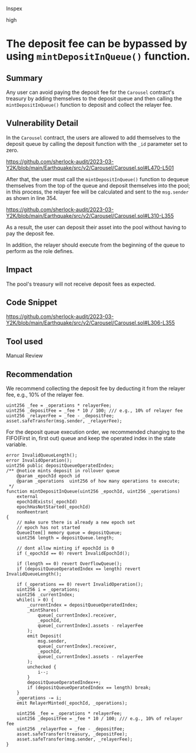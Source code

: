 Inspex

high

# The deposit fee can be bypassed by using `mintDepositInQueue()` function.

## Summary
Any user can avoid paying the deposit fee for the `Carousel` contract's treasury by adding themselves to the deposit queue and then calling the `mintDepositInQueue()` function to deposit and collect the relayer fee.

## Vulnerability Detail
In the `Carousel` contract, the users are allowed to add themselves to the deposit queue by calling the deposit function with the `_id` parameter set to zero.

https://github.com/sherlock-audit/2023-03-Y2K/blob/main/Earthquake/src/v2/Carousel/Carousel.sol#L470-L501

After that, the user must call the `mintDepositInQueue()` function to dequeue themselves from the top of the queue and deposit themselves into the pool; in this process, the relayer fee will be calculated and sent to the `msg.sender` as shown in line 354.

https://github.com/sherlock-audit/2023-03-Y2K/blob/main/Earthquake/src/v2/Carousel/Carousel.sol#L310-L355

As a result, the user can deposit their asset into the pool without having to pay the deposit fee.

In addition, the relayer should execute from the beginning of the queue to perform as the role defines.

## Impact
The pool's treasury will not receive deposit fees as expected.

## Code Snippet
https://github.com/sherlock-audit/2023-03-Y2K/blob/main/Earthquake/src/v2/Carousel/Carousel.sol#L306-L355

## Tool used
Manual Review

## Recommendation
We recommend collecting the deposit fee by deducting it from the relayer fee, e.g., 10% of the relayer fee.

```solidity
uint256 _fee = _operations * relayerFee;
uint256 _depositFee = _fee * 10 / 100; /// e.g., 10% of relayer fee
uint256 _relayerFee = _fee - _depositFee;
asset.safeTransfer(msg.sender, _relayerFee);
```

For the deposit queue execution order, we recommended changing to the FIFO(First in, first out) queue and keep the operated index in the state variable.

```solidity
error InvalidQueueLength();
error InvalidOperation();
uint256 public depositQueueOperatedIndex;
/** @notice mints deposit in rollover queue
    @param _epochId epoch id
    @param _operations  uint256 of how many operations to execute;
 */
function mintDepositInQueue(uint256 _epochId, uint256 _operations)
    external
    epochIdExists(_epochId)
    epochHasNotStarted(_epochId)
    nonReentrant
{
    // make sure there is already a new epoch set
    // epoch has not started
    QueueItem[] memory queue = depositQueue;
    uint256 length = depositQueue.length;

    // dont allow minting if epochId is 0
    if (_epochId == 0) revert InvalidEpochId();

    if (length == 0) revert OverflowQueue();
    if (depositQueueOperatedIndex == length) revert InvalidQueueLength();

    if (_operations == 0) revert InvalidOperation();
    uint256 i = _operations;
    uint256 _currentIndex;
    while(i > 0) {
        _currentIndex = depositQueueOperatedIndex;
        _mintShares(
            queue[_currentIndex].receiver,
            _epochId,
            queue[_currentIndex].assets - relayerFee
        );
        emit Deposit(
            msg.sender,
            queue[_currentIndex].receiver,
            _epochId,
            queue[_currentIndex].assets - relayerFee
        );
        unchecked {
            i--;
        }
        depositQueueOperatedIndex++;
        if (depositQueueOperatedIndex == length) break;
    }
    _operations -= i;
    emit RelayerMinted(_epochId, _operations);

    uint256 _fee = _operations * relayerFee;
    uint256 _depositFee = _fee * 10 / 100; /// e.g., 10% of relayer fee
    uint256 _relayerFee = _fee - _depositFee;
    asset.safeTransfer(treasury, _depositFee);
    asset.safeTransfer(msg.sender, _relayerFee);
}
```